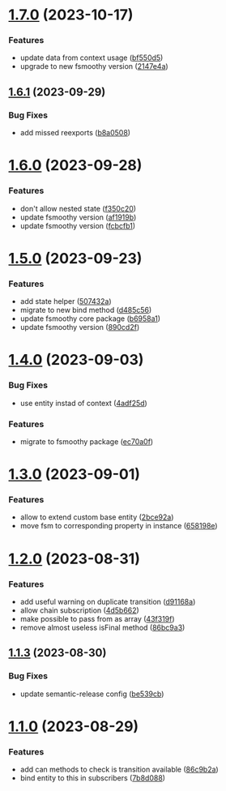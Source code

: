 # [1.7.0](https://github.com/fsmoothy/typeorm-fsm/compare/v1.6.1...v1.7.0) (2023-10-17)


### Features

* update data from context usage ([bf550d5](https://github.com/fsmoothy/typeorm-fsm/commit/bf550d518f2f0693cfa7bd9894cc3ae41dfe549a))
* upgrade to new fsmoothy version ([2147e4a](https://github.com/fsmoothy/typeorm-fsm/commit/2147e4abc0a3beca7436335249515e71f0064ba2))

## [1.6.1](https://github.com/fsmoothy/typeorm-fsm/compare/v1.6.0...v1.6.1) (2023-09-29)


### Bug Fixes

* add missed reexports ([b8a0508](https://github.com/fsmoothy/typeorm-fsm/commit/b8a050815b9ccbe100d7da2137117503a961f341))

# [1.6.0](https://github.com/fsmoothy/typeorm-fsm/compare/v1.5.0...v1.6.0) (2023-09-28)


### Features

* don't allow nested state ([f350c20](https://github.com/fsmoothy/typeorm-fsm/commit/f350c209a97c83e15fdd378c37db0cccb984b108))
* update fsmoothy version ([af1919b](https://github.com/fsmoothy/typeorm-fsm/commit/af1919b81ba787f3d64ba57142505312f2087c6a))
* update fsmoothy version ([fcbcfb1](https://github.com/fsmoothy/typeorm-fsm/commit/fcbcfb11bc77a477d4d19eecfcd27da6500de43f))

# [1.5.0](https://github.com/fsmoothy/typeorm-fsm/compare/v1.4.0...v1.5.0) (2023-09-23)


### Features

* add state helper ([507432a](https://github.com/fsmoothy/typeorm-fsm/commit/507432a85582837b206890e511fb01834c3ba2e4))
* migrate to new bind method ([d485c56](https://github.com/fsmoothy/typeorm-fsm/commit/d485c56d3bd8de977f9e3394b6a23eb9c6ef7325))
* update fsmoothy core package ([b6958a1](https://github.com/fsmoothy/typeorm-fsm/commit/b6958a1fd47312b66667fd952f64904c9d9ec7cd))
* update fsmoothy version ([890cd2f](https://github.com/fsmoothy/typeorm-fsm/commit/890cd2f1194093968c89b1471cfcf56d3c5f8fba))

# [1.4.0](https://github.com/fsmoothy/typeorm-fsm/compare/v1.3.0...v1.4.0) (2023-09-03)


### Bug Fixes

* use entity instad of context ([4adf25d](https://github.com/fsmoothy/typeorm-fsm/commit/4adf25d40730d1ad0b781305676ff6c46ad1b5d5))


### Features

* migrate to fsmoothy package ([ec70a0f](https://github.com/fsmoothy/typeorm-fsm/commit/ec70a0fd0ea2cfec68ec54f239f267e79dffb5d0))

# [1.3.0](https://github.com/bondiano/typeorm-fsm/compare/v1.2.0...v1.3.0) (2023-09-01)


### Features

* allow to extend custom base entity ([2bce92a](https://github.com/bondiano/typeorm-fsm/commit/2bce92a9cee6022a143946033731c671dadb3a8f))
* move fsm to corresponding property in instance ([658198e](https://github.com/bondiano/typeorm-fsm/commit/658198e9511b10a3a5bf3a42ef5359f5f962abff))

# [1.2.0](https://github.com/bondiano/typeorm-fsm/compare/v1.1.3...v1.2.0) (2023-08-31)


### Features

* add useful warning on duplicate transition ([d91168a](https://github.com/bondiano/typeorm-fsm/commit/d91168a6cc52cf016942d4405a16db4337699b7c))
* allow chain subscription ([4d5b662](https://github.com/bondiano/typeorm-fsm/commit/4d5b662108bb3993e051d81dbb1beaccf5aff057))
* make possible to pass from as array ([43f319f](https://github.com/bondiano/typeorm-fsm/commit/43f319ff41a781d38754202c675baa0ddb1983bc))
* remove almost useless isFinal method ([86bc9a3](https://github.com/bondiano/typeorm-fsm/commit/86bc9a35549d6cf714b38b94aaa27c8dc72adaf7))

## [1.1.3](https://github.com/bondiano/typeorm-fsm/compare/v1.1.2...v1.1.3) (2023-08-30)


### Bug Fixes

* update semantic-release config ([be539cb](https://github.com/bondiano/typeorm-fsm/commit/be539cb0ab1f81098a84962d7f800d7486264284))

# [1.1.0](https://github.com/bondiano/typeorm-fsm/compare/v1.0.0...v1.1.0) (2023-08-29)


### Features

* add can<event> methods to check is transition available ([86c9b2a](https://github.com/bondiano/typeorm-fsm/commit/86c9b2aa7759b67de776f3481ad1b817e35560bc))
* bind entity to this in subscribers ([7b8d088](https://github.com/bondiano/typeorm-fsm/commit/7b8d088fcd9bd377b97891123684b69211b0ebde))
